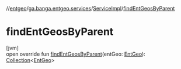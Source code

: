 //[entgeo](../../../index.md)/[ga.banga.entgeo.services](../index.md)/[ServiceImpl](index.md)/[findEntGeosByParent](find-ent-geos-by-parent.md)

# findEntGeosByParent

[jvm]\
open override fun [findEntGeosByParent](find-ent-geos-by-parent.md)(entGeo: [EntGeo](../../ga.banga.entgeo.domain.entities/-ent-geo/index.md)): [Collection](https://kotlinlang.org/api/latest/jvm/stdlib/kotlin.collections/-collection/index.html)&lt;[EntGeo](../../ga.banga.entgeo.domain.entities/-ent-geo/index.md)&gt;
